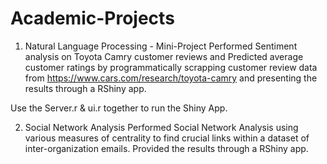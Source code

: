 # Academic-Projects

1. Natural Language Processing - Mini-Project 
Performed Sentiment analysis on Toyota Camry customer reviews and Predicted average customer ratings by programmatically      scrapping customer review data from https://www.cars.com/research/toyota-camry and presenting the results through a RShiny app.

Use the Server.r & ui.r together to run the Shiny App.


2. Social Network Analysis
Performed Social Network Analysis using various measures of centrality to find crucial links within a dataset of inter-organization emails. Provided the results through a RShiny app.
